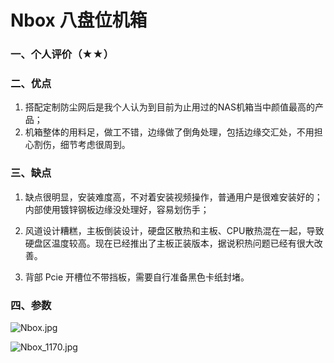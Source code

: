 # Nbox 八盘位机箱

### 一、个人评价（★★）

### 二、优点

1. 搭配定制防尘网后是我个人认为到目前为止用过的NAS机箱当中颜值最高的产品；
2. 机箱整体的用料足，做工不错，边缘做了倒角处理，包括边缘交汇处，不用担心割伤，细节考虑很周到。

### 三、缺点

1. 缺点很明显，安装难度高，不对着安装视频操作，普通用户是很难安装好的；内部使用镀锌钢板边缘没处理好，容易划伤手；

2. 风道设计糟糕，主板倒装设计，硬盘区散热和主板、CPU散热混在一起，导致硬盘区温度较高。现在已经推出了主板正装版本，据说积热问题已经有很大改善。
3. 背部 Pcie 开槽位不带挡板，需要自行准备黑色卡纸封堵。

### 四、参数

![Nbox.jpg](https://nas-u.top/usr/uploads/2024/08/3677507406.png)

![Nbox_1170.jpg](https://nas-u.top/usr/uploads/2024/05/728125949.jpg)

